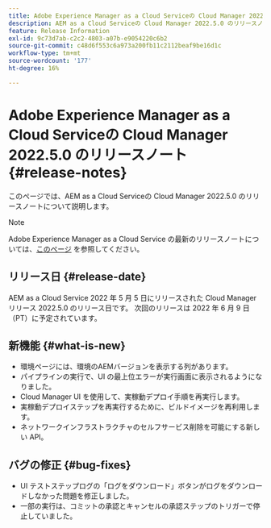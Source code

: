 ```yaml
---
title: Adobe Experience Manager as a Cloud Serviceの Cloud Manager 2022.5.0 のリリースノート
description: AEM as a Cloud Serviceの Cloud Manager 2022.5.0 のリリースノートです。
feature: Release Information
exl-id: 9c73d7ab-c2c2-4803-a07b-e9054220c6b2
source-git-commit: c48d6f553c6a973a200fb11c2112beaf9be16d1c
workflow-type: tm+mt
source-wordcount: '177'
ht-degree: 16%

---
```



# Adobe Experience Manager as a Cloud Serviceの Cloud Manager 2022.5.0 のリリースノート {#release-notes}

このページでは、AEM as a Cloud Serviceの Cloud Manager 2022.5.0 のリリースノートについて説明します。

>[!NOTE]
>
>Adobe Experience Manager as a Cloud Service の最新のリリースノートについては、[このページ](/help/release-notes/release-notes-cloud/release-notes-current.md) を参照してください。

## リリース日 {#release-date}

AEM as a Cloud Service 2022 年 5 月 5 日にリリースされた Cloud Manager リリース 2022.5.0 のリリース日です。 次回のリリースは 2022 年 6 月 9 日（PT）に予定されています。

## 新機能 {#what-is-new}

* 環境ページには、環境のAEMバージョンを表示する列があります。
* パイプラインの実行で、UI の最上位エラーが実行画面に表示されるようになりました。
* Cloud Manager UI を使用して、実稼動デプロイ手順を再実行します。
* 実稼動デプロイステップを再実行するために、ビルドイメージを再利用します。
* ネットワークインフラストラクチャのセルフサービス削除を可能にする新しい API。

## バグの修正 {#bug-fixes}

* UI テストステップログの「ログをダウンロード」ボタンがログをダウンロードしなかった問題を修正しました。
* 一部の実行は、コミットの承認とキャンセルの承認ステップのトリガーで停止していました。
